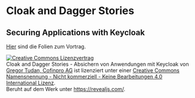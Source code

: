 # Cloak and Dagger Stories
## Securing Applications with Keycloak

[Hier](https://cofinpro.github.io/cloak-and-dagger-stories) sind die Folien zum Vortrag.

<a rel="license" href="http://creativecommons.org/licenses/by-nc-nd/4.0/"><img alt="Creative Commons Lizenzvertrag" style="border-width:0" src="https://i.creativecommons.org/l/by-nc-nd/4.0/88x31.png" /></a><br /><span xmlns:dct="http://purl.org/dc/terms/" property="dct:title">Cloak and Dagger Stories - Absichern von Anwendungen mit Keycloak</span> von <a xmlns:cc="http://creativecommons.org/ns#" href="https://cofinpro.github.io/cloak-and-dagger-stories" property="cc:attributionName" rel="cc:attributionURL">Gregor Tudan, Cofinpro AG</a> ist lizenziert unter einer <a rel="license" href="http://creativecommons.org/licenses/by-nc-nd/4.0/">Creative Commons Namensnennung - Nicht kommerziell - Keine Bearbeitungen 4.0 International Lizenz</a>.<br />Beruht auf dem Werk unter <a xmlns:dct="http://purl.org/dc/terms/" href="https://revealjs.com/" rel="dct:source">https://revealjs.com/</a>.
